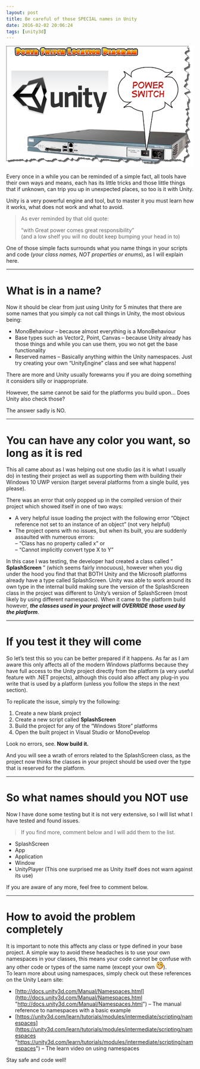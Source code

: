 ```yaml
---
layout: post
title: Be careful of those SPECIAL names in Unity
date: 2016-02-02 20:06:24
tags: [unity3d]
---
```


[![SNAGHTML102d3441](/assets/img/wordpress/2016/02/SNAGHTML102d3441.png "SNAGHTML102d3441")](/assets/img/wordpress/2016/02/SNAGHTML102d3441.png)

Every once in a while you can be reminded of a simple fact, all tools have their own ways and means, each has its little tricks and those little things that if unknown, can trip you up in unexpected places, so too is it with Unity.

Unity is a very powerful engine and tool, but to master it you must learn how it works, what does not work and what to avoid.

> As ever reminded by that old quote:
> 
> “with Great power comes great responsibility”  
> (and a low shelf you will no doubt keep bumping your head in to)

One of those simple facts surrounds what you name things in your scripts and code (_your class names, NOT properties or enums_), as I will explain here.

* * *

# What is in a name?

Now it should be clear from just using Unity for 5 minutes that there are some names that you simply ca not call things in Unity, the most obvious being:

- MonoBehaviour – because almost everything is a MonoBehaviour
- Base types such as Vector2, Point, Canvas – because Unity already has those things and while you can use them, you wo not get the base functionality
- Reserved names – Basically anything within the Unity namespaces.  Just try creating your own “UnityEngine” class and see what happens!

There are more and Unity usually forewarns you if you are doing something it considers silly or inappropriate.

However, the same cannot be said for the platforms you build upon…  Does Unity also check those?

The answer sadly is NO.

* * *

# You can have any color you want, so long as it is red

This all came about as I was helping out one studio (as it is what I usually do) in testing their project as well as supporting them with building their Windows 10 UWP version (target several platforms from a single build, yes please).

There was an error that only popped up in the compiled version of their project which showed itself in one of two ways:

- A very helpful issue loading the project with the following error  “Object reference not set to an instance of an object” (not very helpful)
- The project opens with no issues, but when its built, you are suddenly assaulted with numerous errors:  
–  “Class has no property called x” or  
–  “Cannot implicitly convert type X to Y”

In this case I was testing, the developer had created a class called “ **SplashScreen** ” (which seems fairly innocuous), however when you dig under the hood you find that that BOTH Unity and the Microsoft platforms already have a type called SplashScreen.  Unity was able to work around its own type in the internal build making sure the version of the SplashScreen class in the project was different to Unity’s version of SplashScreen (most likely by using different namespaces).  When it came to the platform build however, **_the classes used in your project will OVERRIDE those used by the platform_**.

* * *

# If you test it they will come

So let’s test this so you can be better prepared if it happens. As far as I am aware this only affects all of the modern Windows platforms because they have full access to the Unity project directly from the platform (a very useful feature with .NET projects), although this could also affect any plug-in you write that is used by a platform (unless you follow the steps in the next section).

To replicate the issue, simply try the following:

1. Create a new blank project
2. Create a new script called **SplashScreen**
3. Build the project for any of the “Windows Store” platforms
4. Open the built project in Visual Studio or MonoDevelop

Look no errors, see.  **Now build it.**

And you will see a wrath of errors related to the SplashScreen class, as the project now thinks the classes in your project should be used over the type that is reserved for the platform.

* * *

# So what names should you NOT use

Now I have done some testing but it is not very extensive, so I will list what I have tested and found issues.

> If you find more, comment below and I will add them to the list.

- SplashScreen
- App
- Application
- Window
- UnityPlayer (This one surprised me as Unity itself does not warn against its use)

If you are aware of any more, feel free to comment below.

* * *

# How to avoid the problem completely

It is important to note this affects any class or type defined in your base project.  A simple way to avoid these headaches is to use your own namespaces in your classes, this means your code cannot be confuse with any other code or types of the same name (except your own ![Open-mouthed smile](/assets/img/wordpress/2016/02/wlEmoticon-openmouthedsmile.png)).  
To learn more about using namespaces, simply check out these references on the Unity Learn site:

- [http://docs.unity3d.com/Manual/Namespaces.html](http://docs.unity3d.com/Manual/Namespaces.html "http://docs.unity3d.com/Manual/Namespaces.html") – The manual reference to namespaces with a basic example
- [https://unity3d.com/learn/tutorials/modules/intermediate/scripting/namespaces](https://unity3d.com/learn/tutorials/modules/intermediate/scripting/namespaces "https://unity3d.com/learn/tutorials/modules/intermediate/scripting/namespaces") – The learn video on using namespaces

Stay safe and code well!


